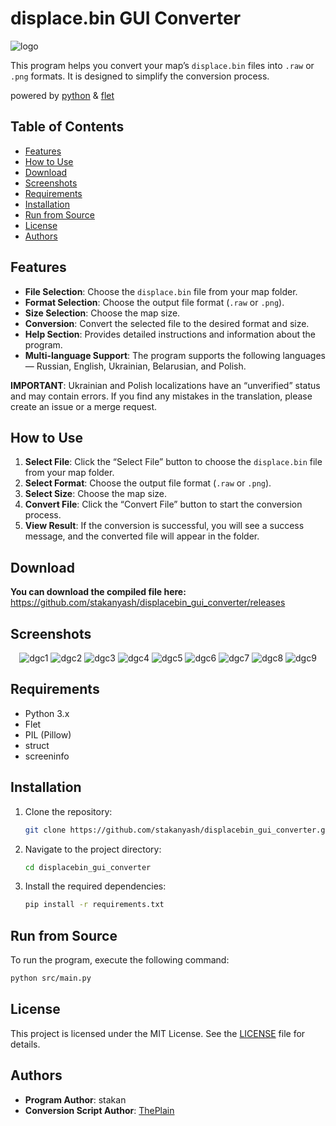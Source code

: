 # displace.bin GUI Converter

![logo](https://github.com/user-attachments/assets/f63de348-033f-4404-b24f-072d999fb998)

This program helps you convert your map’s `displace.bin` files into `.raw` or `.png` formats. It is designed to simplify the conversion process.

powered by [python](https://github.com/python/cpython) & [flet](https://github.com/flet-dev/flet)

## Table of Contents

- [Features](#features)
- [How to Use](#how-to-use)
- [Download](#download)
- [Screenshots](#screenshots)
- [Requirements](#requirements)
- [Installation](#installation)
- [Run from Source](#run-from-source)
- [License](#license)
- [Authors](#authors)

## Features

- **File Selection**: Choose the `displace.bin` file from your map folder.  
- **Format Selection**: Choose the output file format (`.raw` or `.png`).  
- **Size Selection**: Choose the map size.  
- **Conversion**: Convert the selected file to the desired format and size.  
- **Help Section**: Provides detailed instructions and information about the program.  
- **Multi-language Support**: The program supports the following languages — Russian, English, Ukrainian, Belarusian, and Polish.  

**IMPORTANT**: Ukrainian and Polish localizations have an “unverified” status and may contain errors. If you find any mistakes in the translation, please create an issue or a merge request.

## How to Use

1. **Select File**: Click the “Select File” button to choose the `displace.bin` file from your map folder.  
2. **Select Format**: Choose the output file format (`.raw` or `.png`).  
3. **Select Size**: Choose the map size.  
4. **Convert File**: Click the “Convert File” button to start the conversion process.  
5. **View Result**: If the conversion is successful, you will see a success message, and the converted file will appear in the folder.

## Download

**You can download the compiled file here:** https://github.com/stakanyash/displacebin_gui_converter/releases

## Screenshots

<div align="center">
  
![dgc1](https://github.com/user-attachments/assets/e01aa58f-9562-4b35-81ac-89299ffa47ee)
![dgc2](https://github.com/user-attachments/assets/e893d921-6a76-490c-9730-6071a60cee47)
![dgc3](https://github.com/user-attachments/assets/84dcbcfb-3c53-4405-a155-e2b42734679c)
![dgc4](https://github.com/user-attachments/assets/d41006d2-a66f-4f8f-9eec-81641b134549)
![dgc5](https://github.com/user-attachments/assets/89267f65-05ee-4637-b61e-a736320deee7)
![dgc6](https://github.com/user-attachments/assets/114f1f46-ee03-4ce1-a5f5-392777474063)
![dgc7](https://github.com/user-attachments/assets/fb09ef34-5532-4dce-a288-1a12a0ad65c7)
![dgc8](https://github.com/user-attachments/assets/037856ad-c108-443b-ab88-33992a4c4022)
![dgc9](https://github.com/user-attachments/assets/5d255745-002d-4fa2-9522-3a5056ca7a26)

</div>

## Requirements

- Python 3.x  
- Flet  
- PIL (Pillow)  
- struct
- screeninfo

## Installation

1. Clone the repository:  
   ```bash
   git clone https://github.com/stakanyash/displacebin_gui_converter.git```

2. Navigate to the project directory:

   ```bash
   cd displacebin_gui_converter
   ```

3. Install the required dependencies:

   ```bash
   pip install -r requirements.txt
   ```

## Run from Source

To run the program, execute the following command:

```bash
python src/main.py
```

## License

This project is licensed under the MIT License. See the [LICENSE](LICENSE) file for details.

## Authors

* **Program Author**: stakan
* **Conversion Script Author**: [ThePlain](https://github.com/ThePlain)
